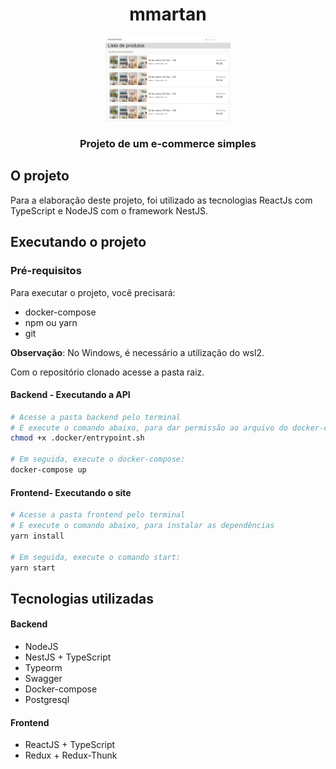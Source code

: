  <h1 align="center">
      mmartan
</h1>
<p align="center">
  <img alt="mmartan" title="#mmartan" src="./assets/mmartan.png" width="200px">
</p>
<h3 align="center">
    Projeto de um e-commerce simples
</h3>


## O projeto

Para a elaboração deste projeto, foi utilizado as tecnologias ReactJs com TypeScript e NodeJS com o framework NestJS. 


## Executando o projeto

### Pré-requisitos

Para executar o projeto, você precisará: 

 - docker-compose
 - npm ou yarn
 - git

**Observação**: No Windows, é necessário a utilização do wsl2. 
 
 Com o repositório clonado acesse a pasta raiz.
 
#### Backend - Executando a API

```bash
# Acesse a pasta backend pelo terminal
# E execute o comando abaixo, para dar permissão ao arquivo do docker-compose
chmod +x .docker/entrypoint.sh

# Em seguida, execute o docker-compose:
docker-compose up 
```

#### Frontend- Executando o site

```bash
# Acesse a pasta frontend pelo terminal
# E execute o comando abaixo, para instalar as dependências
yarn install

# Em seguida, execute o comando start:
yarn start
```


## Tecnologias utilizadas


#### Backend

 - NodeJS
 - NestJS + TypeScript
 - Typeorm
 - Swagger
 - Docker-compose
 - Postgresql

#### Frontend

 - ReactJS + TypeScript
 - Redux + Redux-Thunk
